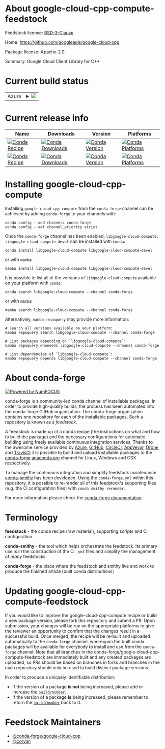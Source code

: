 About google-cloud-cpp-compute-feedstock
========================================

Feedstock license: [BSD-3-Clause](https://github.com/conda-forge/google-cloud-cpp-compute-feedstock/blob/main/LICENSE.txt)

Home: https://github.com/googleapis/google-cloud-cpp

Package license: Apache-2.0

Summary: Google Cloud Client Library for C++

Current build status
====================


<table>
    
  <tr>
    <td>Azure</td>
    <td>
      <details>
        <summary>
          <a href="https://dev.azure.com/conda-forge/feedstock-builds/_build/latest?definitionId=21487&branchName=main">
            <img src="https://dev.azure.com/conda-forge/feedstock-builds/_apis/build/status/google-cloud-cpp-compute-feedstock?branchName=main">
          </a>
        </summary>
        <table>
          <thead><tr><th>Variant</th><th>Status</th></tr></thead>
          <tbody><tr>
              <td>linux_64</td>
              <td>
                <a href="https://dev.azure.com/conda-forge/feedstock-builds/_build/latest?definitionId=21487&branchName=main">
                  <img src="https://dev.azure.com/conda-forge/feedstock-builds/_apis/build/status/google-cloud-cpp-compute-feedstock?branchName=main&jobName=linux&configuration=linux%20linux_64_" alt="variant">
                </a>
              </td>
            </tr><tr>
              <td>linux_aarch64</td>
              <td>
                <a href="https://dev.azure.com/conda-forge/feedstock-builds/_build/latest?definitionId=21487&branchName=main">
                  <img src="https://dev.azure.com/conda-forge/feedstock-builds/_apis/build/status/google-cloud-cpp-compute-feedstock?branchName=main&jobName=linux&configuration=linux%20linux_aarch64_" alt="variant">
                </a>
              </td>
            </tr><tr>
              <td>linux_ppc64le</td>
              <td>
                <a href="https://dev.azure.com/conda-forge/feedstock-builds/_build/latest?definitionId=21487&branchName=main">
                  <img src="https://dev.azure.com/conda-forge/feedstock-builds/_apis/build/status/google-cloud-cpp-compute-feedstock?branchName=main&jobName=linux&configuration=linux%20linux_ppc64le_" alt="variant">
                </a>
              </td>
            </tr><tr>
              <td>osx_64</td>
              <td>
                <a href="https://dev.azure.com/conda-forge/feedstock-builds/_build/latest?definitionId=21487&branchName=main">
                  <img src="https://dev.azure.com/conda-forge/feedstock-builds/_apis/build/status/google-cloud-cpp-compute-feedstock?branchName=main&jobName=osx&configuration=osx%20osx_64_" alt="variant">
                </a>
              </td>
            </tr><tr>
              <td>osx_arm64</td>
              <td>
                <a href="https://dev.azure.com/conda-forge/feedstock-builds/_build/latest?definitionId=21487&branchName=main">
                  <img src="https://dev.azure.com/conda-forge/feedstock-builds/_apis/build/status/google-cloud-cpp-compute-feedstock?branchName=main&jobName=osx&configuration=osx%20osx_arm64_" alt="variant">
                </a>
              </td>
            </tr><tr>
              <td>win_64</td>
              <td>
                <a href="https://dev.azure.com/conda-forge/feedstock-builds/_build/latest?definitionId=21487&branchName=main">
                  <img src="https://dev.azure.com/conda-forge/feedstock-builds/_apis/build/status/google-cloud-cpp-compute-feedstock?branchName=main&jobName=win&configuration=win%20win_64_" alt="variant">
                </a>
              </td>
            </tr>
          </tbody>
        </table>
      </details>
    </td>
  </tr>
</table>

Current release info
====================

| Name | Downloads | Version | Platforms |
| --- | --- | --- | --- |
| [![Conda Recipe](https://img.shields.io/badge/recipe-libgoogle--cloud--compute-green.svg)](https://anaconda.org/conda-forge/libgoogle-cloud-compute) | [![Conda Downloads](https://img.shields.io/conda/dn/conda-forge/libgoogle-cloud-compute.svg)](https://anaconda.org/conda-forge/libgoogle-cloud-compute) | [![Conda Version](https://img.shields.io/conda/vn/conda-forge/libgoogle-cloud-compute.svg)](https://anaconda.org/conda-forge/libgoogle-cloud-compute) | [![Conda Platforms](https://img.shields.io/conda/pn/conda-forge/libgoogle-cloud-compute.svg)](https://anaconda.org/conda-forge/libgoogle-cloud-compute) |
| [![Conda Recipe](https://img.shields.io/badge/recipe-libgoogle--cloud--compute--devel-green.svg)](https://anaconda.org/conda-forge/libgoogle-cloud-compute-devel) | [![Conda Downloads](https://img.shields.io/conda/dn/conda-forge/libgoogle-cloud-compute-devel.svg)](https://anaconda.org/conda-forge/libgoogle-cloud-compute-devel) | [![Conda Version](https://img.shields.io/conda/vn/conda-forge/libgoogle-cloud-compute-devel.svg)](https://anaconda.org/conda-forge/libgoogle-cloud-compute-devel) | [![Conda Platforms](https://img.shields.io/conda/pn/conda-forge/libgoogle-cloud-compute-devel.svg)](https://anaconda.org/conda-forge/libgoogle-cloud-compute-devel) |

Installing google-cloud-cpp-compute
===================================

Installing `google-cloud-cpp-compute` from the `conda-forge` channel can be achieved by adding `conda-forge` to your channels with:

```
conda config --add channels conda-forge
conda config --set channel_priority strict
```

Once the `conda-forge` channel has been enabled, `libgoogle-cloud-compute, libgoogle-cloud-compute-devel` can be installed with `conda`:

```
conda install libgoogle-cloud-compute libgoogle-cloud-compute-devel
```

or with `mamba`:

```
mamba install libgoogle-cloud-compute libgoogle-cloud-compute-devel
```

It is possible to list all of the versions of `libgoogle-cloud-compute` available on your platform with `conda`:

```
conda search libgoogle-cloud-compute --channel conda-forge
```

or with `mamba`:

```
mamba search libgoogle-cloud-compute --channel conda-forge
```

Alternatively, `mamba repoquery` may provide more information:

```
# Search all versions available on your platform:
mamba repoquery search libgoogle-cloud-compute --channel conda-forge

# List packages depending on `libgoogle-cloud-compute`:
mamba repoquery whoneeds libgoogle-cloud-compute --channel conda-forge

# List dependencies of `libgoogle-cloud-compute`:
mamba repoquery depends libgoogle-cloud-compute --channel conda-forge
```


About conda-forge
=================

[![Powered by
NumFOCUS](https://img.shields.io/badge/powered%20by-NumFOCUS-orange.svg?style=flat&colorA=E1523D&colorB=007D8A)](https://numfocus.org)

conda-forge is a community-led conda channel of installable packages.
In order to provide high-quality builds, the process has been automated into the
conda-forge GitHub organization. The conda-forge organization contains one repository
for each of the installable packages. Such a repository is known as a *feedstock*.

A feedstock is made up of a conda recipe (the instructions on what and how to build
the package) and the necessary configurations for automatic building using freely
available continuous integration services. Thanks to the awesome service provided by
[Azure](https://azure.microsoft.com/en-us/services/devops/), [GitHub](https://github.com/),
[CircleCI](https://circleci.com/), [AppVeyor](https://www.appveyor.com/),
[Drone](https://cloud.drone.io/welcome), and [TravisCI](https://travis-ci.com/)
it is possible to build and upload installable packages to the
[conda-forge](https://anaconda.org/conda-forge) [anaconda.org](https://anaconda.org/)
channel for Linux, Windows and OSX respectively.

To manage the continuous integration and simplify feedstock maintenance
[conda-smithy](https://github.com/conda-forge/conda-smithy) has been developed.
Using the ``conda-forge.yml`` within this repository, it is possible to re-render all of
this feedstock's supporting files (e.g. the CI configuration files) with ``conda smithy rerender``.

For more information please check the [conda-forge documentation](https://conda-forge.org/docs/).

Terminology
===========

**feedstock** - the conda recipe (raw material), supporting scripts and CI configuration.

**conda-smithy** - the tool which helps orchestrate the feedstock.
                   Its primary use is in the construction of the CI ``.yml`` files
                   and simplify the management of *many* feedstocks.

**conda-forge** - the place where the feedstock and smithy live and work to
                  produce the finished article (built conda distributions)


Updating google-cloud-cpp-compute-feedstock
===========================================

If you would like to improve the google-cloud-cpp-compute recipe or build a new
package version, please fork this repository and submit a PR. Upon submission,
your changes will be run on the appropriate platforms to give the reviewer an
opportunity to confirm that the changes result in a successful build. Once
merged, the recipe will be re-built and uploaded automatically to the
`conda-forge` channel, whereupon the built conda packages will be available for
everybody to install and use from the `conda-forge` channel.
Note that all branches in the conda-forge/google-cloud-cpp-compute-feedstock are
immediately built and any created packages are uploaded, so PRs should be based
on branches in forks and branches in the main repository should only be used to
build distinct package versions.

In order to produce a uniquely identifiable distribution:
 * If the version of a package **is not** being increased, please add or increase
   the [``build/number``](https://docs.conda.io/projects/conda-build/en/latest/resources/define-metadata.html#build-number-and-string).
 * If the version of a package **is** being increased, please remember to return
   the [``build/number``](https://docs.conda.io/projects/conda-build/en/latest/resources/define-metadata.html#build-number-and-string)
   back to 0.

Feedstock Maintainers
=====================

* [@conda-forge/google-cloud-cpp](https://github.com/conda-forge/google-cloud-cpp/)
* [@coryan](https://github.com/coryan/)

